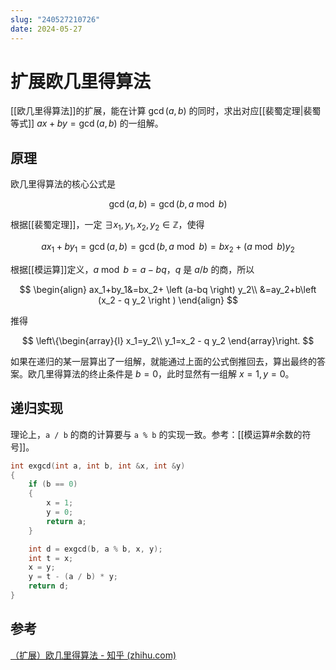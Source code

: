 ```yaml
---
slug: "240527210726"
date: 2024-05-27
---
```


# 扩展欧几里得算法

[[欧几里得算法]]的扩展，能在计算 $\gcd(a,b)$ 的同时，求出对应[[裴蜀定理|裴蜀等式]] $ax+by=\gcd(a,b)$ 的一组解。

## 原理

欧几里得算法的核心公式是

$$
\gcd(a,b)=\gcd(b, a \bmod b)
$$


根据[[裴蜀定理]]，一定 $\exists x_1,y_1,x_2,y_2 \in \mathbb{Z}$，使得

$$
ax_1+by_1=\gcd(a,b)=\gcd(b, a \bmod b)=bx_2+(a \bmod b)y_2
$$


根据[[模运算]]定义，$a \bmod b = a-bq$，$q$ 是 $a/b$ 的商，所以

$$
\begin{align}
ax_1+by_1&=bx_2+ \left (a-bq \right) y_2\\
&=ay_2+b\left (x_2 - q y_2 \right )
\end{align}
$$


推得

$$
\left\{\begin{array}{l}
x_1=y_2\\
y_1=x_2 - q y_2
\end{array}\right.
$$


如果在递归的某一层算出了一组解，就能通过上面的公式倒推回去，算出最终的答案。欧几里得算法的终止条件是 $b=0$，此时显然有一组解 $x=1,y=0$。

## 递归实现

理论上，`a / b` 的商的计算要与 `a % b` 的实现一致。参考：[[模运算#余数的符号]]。

``` c
int exgcd(int a, int b, int &x, int &y)
{
    if (b == 0)
    {
        x = 1;
        y = 0;
        return a;
    }

    int d = exgcd(b, a % b, x, y);
    int t = x;
    x = y;
    y = t - (a / b) * y;
    return d;
}
```


## 参考

[（扩展）欧几里得算法 - 知乎 (zhihu.com)](https://zhuanlan.zhihu.com/p/587423664)


